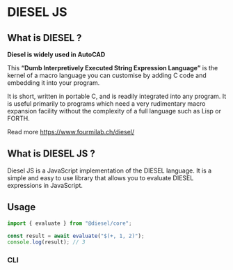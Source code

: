 # DIESEL JS

## What is DIESEL ?

**Diesel is widely used in AutoCAD**

This **“Dumb Interpretively Executed String Expression Language”** is the kernel of a macro language you can customise by adding C code and embedding it into your program.

It is short, written in portable C, and is readily integrated into any program. It is useful primarily to programs which need a very rudimentary macro expansion facility without the complexity of a full language such as Lisp or FORTH.

Read more <https://www.fourmilab.ch/diesel/>

## What is DIESEL JS ?

Diesel JS is a JavaScript implementation of the DIESEL language. It is a simple and easy to use library that allows you to evaluate DIESEL expressions in JavaScript.

## Usage

```javascript
import { evaluate } from "@diesel/core";

const result = await evaluate("$(+, 1, 2)");
console.log(result); // 3
```

### CLI


